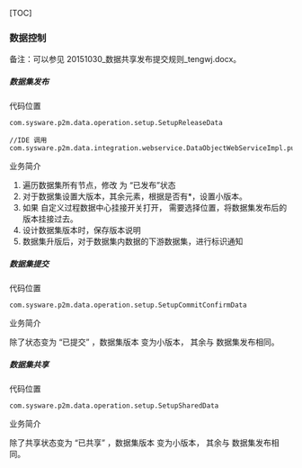 [TOC]



### 数据控制

备注：可以参见  20151030_数据共享发布提交规则_tengwj.docx。





##### 数据集发布

代码位置

```
com.sysware.p2m.data.operation.setup.SetupReleaseData
```

```
//IDE 调用
com.sysware.p2m.data.integration.webservice.DataObjectWebServiceImpl.publishDataStructure
```

业务简介

1. 遍历数据集所有节点，修改 为 “已发布”状态
2. 对于数据集设置大版本，其余元素，根据是否有*，设置小版本。
3. 如果 自定义过程数据中心挂接开关打开， 需要选择位置，将数据集发布后的版本挂接过去。
4. 设计数据集版本时，保存版本说明
5. 数据集升版后，对于数据集内数据的下游数据集，进行标识通知





##### 数据集提交

代码位置

```
com.sysware.p2m.data.operation.setup.SetupCommitConfirmData
```

业务简介

 除了状态变为 “已提交” ，数据集版本 变为小版本， 其余与 数据集发布相同。



##### 数据集共享 

代码位置

```
com.sysware.p2m.data.operation.setup.SetupSharedData
```

业务简介

 除了共享状态变为 “已共享” ，数据集版本 变为小版本， 其余与 数据集发布相同。

